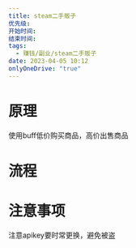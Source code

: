 ```yaml
---
title: steam二手贩子
优先级: 
开始时间: 
结束时间: 
tags:
  - 赚钱/副业/steam二手贩子
date: 2023-04-05 10:12
onlyOneDrive: "true"
---
```


# 原理
使用buff低价购买商品，高价出售商品

# 流程


# 注意事项
注意apikey要时常更换，避免被盗
